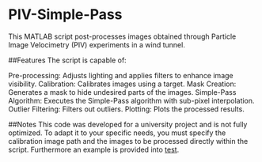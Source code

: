 # PIV-Simple-Pass
This MATLAB script post-processes images obtained through Particle Image Velocimetry (PIV) experiments in a wind tunnel.

##Features
The script is capable of:

Pre-processing: Adjusts lighting and applies filters to enhance image visibility.
Calibration: Calibrates images using a target.
Mask Creation: Generates a mask to hide undesired parts of the images.
Simple-Pass Algorithm: Executes the Simple-Pass algorithm with sub-pixel interpolation.
Outlier Filtering: Filters out outliers.
Plotting: Plots the processed results.

##Notes
This code was developed for a university project and is not fully optimized. To adapt it to your specific needs, you must specify the calibration image path and the images to be processed directly within the script.
Furthermore an example is provided into [test](/test/Big_images/9ms).
